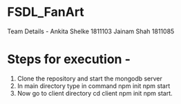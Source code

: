 # FSDL_FanArt
Team Details -
Ankita Shelke 1811103 
Jainam Shah   1811085


# Steps for execution -
1. Clone the repository and start the mongodb server
2. In main directory type in command
     npm init
     npm start
3. Now go to client directory
    cd client
    npm init
    npm start.
 
    
